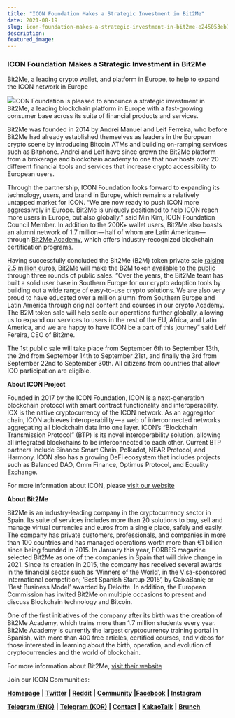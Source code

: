 ```yaml
---
title: "ICON Foundation Makes a Strategic Investment in Bit2Me"
date: 2021-08-19
slug: icon-foundation-makes-a-strategic-investment-in-bit2me-e245053eb7f5
description:
featured_image:
---
```


### ICON Foundation Makes a Strategic Investment in Bit2Me

Bit2Me, a leading crypto wallet, and platform in Europe, to help to expand the ICON network in Europe

![](https://cdn-images-1.medium.com/max/800/1*TNaLjeepLhrg1iIp9apRMw.jpeg)ICON Foundation is pleased to announce a strategic investment in Bit2Me, a leading blockchain platform in Europe with a fast-growing consumer base across its suite of financial products and services.

Bit2Me was founded in 2014 by Andrei Manuel and Leif Ferreira, who before Bit2Me had already established themselves as leaders in the European crypto scene by introducing Bitcoin ATMs and building on-ramping services such as Bitphone. Andrei and Leif have since grown the Bit2Me platform from a brokerage and blockchain academy to one that now hosts over 20 different financial tools and services that increase crypto accessibility to European users.

Through the partnership, ICON Foundation looks forward to expanding its technology, users, and brand in Europe, which remains a relatively untapped market for ICON. “We are now ready to push ICON more aggressively in Europe. Bit2Me is uniquely positioned to help ICON reach more users in Europe, but also globally,” said Min Kim, ICON Foundation Council Member. In addition to the 200K+ wallet users, Bit2Me also boasts an alumni network of 1.7 million — half of whom are Latin American — through [Bit2Me Academy](https://academy.bit2me.com/cursos/), which offers industry-recognized blockchain certification programs.

Having successfully concluded the Bit2Me (B2M) token private sale [raising 2.5 million euros](https://www.europapress.es/economia/finanzas-00340/noticia-bit2me-levanta-25-millones-euros-ronda-semilla-destinara-lanzar-token-20210802105931.html), Bit2Me will make the B2M token [available to the public](http://bit2me.com/token) through three rounds of public sales. “Over the years, the Bit2Me team has built a solid user base in Southern Europe for our crypto adoption tools by building out a wide range of easy-to-use crypto solutions. We are also very proud to have educated over a million alumni from Southern Europe and Latin America through original content and courses in our crypto Academy. The B2M token sale will help scale our operations further globally, allowing us to expand our services to users in the rest of the EU, Africa, and Latin America, and we are happy to have ICON be a part of this journey” said Leif Fereira, CEO of Bit2me.

The 1st public sale will take place from September 6th to September 13th, the 2nd from September 14th to September 21st, and finally the 3rd from September 22nd to September 30th. All citizens from countries that allow ICO participation are eligible.

**About ICON Project**

Founded in 2017 by the ICON Foundation, ICON is a next-generation blockchain protocol with smart contract functionality and interoperability. ICX is the native cryptocurrency of the ICON network. As an aggregator chain, ICON achieves interoperability — a web of interconnected networks aggregating all blockchain data into one layer. ICON’s “Blockchain Transmission Protocol” (BTP) is its novel interoperability solution, allowing all integrated blockchains to be interconnected to each other. Current BTP partners include Binance Smart Chain, Polkadot, NEAR Protocol, and Harmony. ICON also has a growing DeFi ecosystem that includes projects such as Balanced DAO, Omm Finance, Optimus Protocol, and Equality Exchange.

For more information about ICON, please [visit our website](https://iconrepublic.org/)

**About Bit2Me**

Bit2Me is an industry-leading company in the cryptocurrency sector in Spain. Its suite of services includes more than 20 solutions to buy, sell and manage virtual currencies and euros from a single place, safely and easily. The company has private customers, professionals, and companies in more than 100 countries and has managed operations worth more than €1 billion since being founded in 2015. In January this year, FORBES magazine selected Bit2Me as one of the companies in Spain that will drive change in 2021. Since its creation in 2015, the company has received several awards in the financial sector such as ‘Winners of the World’, in the Visa-sponsored international competition; ‘Best Spanish Startup 2015’, by CaixaBank; or ‘Best Business Model’ awarded by Deloitte. In addition, the European Commission has invited Bit2Me on multiple occasions to present and discuss Blockchain technology and Bitcoin.

One of the first initiatives of the company after its birth was the creation of Bit2Me Academy, which trains more than 1.7 million students every year. Bit2Me Academy is currently the largest cryptocurrency training portal in Spanish, with more than 400 free articles, certified courses, and videos for those interested in learning about the birth, operation, and evolution of cryptocurrencies and the world of blockchain.

For more information about Bit2Me, [visit their website](https://bit2me.com/)

Join our ICON Communities:

[**Homepage**](https://iconrepublic.org/) **|** [**Twitter**](https://twitter.com/helloiconworld) **|** [**Reddit**](https://www.reddit.com/r/helloicon/) **|** [**Community**](https://forum.icon.community/) **|**[**Facebook**](https://www.facebook.com/helloicon/) **|** [**Instagram**](https://www.instagram.com/helloiconworld/)

[**Telegram (ENG)**](https://t.me/hello_iconworld) **|** [**Telegram (KOR)**](https://t.me/iconkorea) **|** [**Contact**](mailto:hello@icon.foundation) **|** [**KakaoTalk**](https://open.kakao.com/o/gMAFhdS) **|** [**Brunch**](https://brunch.co.kr/@helloiconworld)

